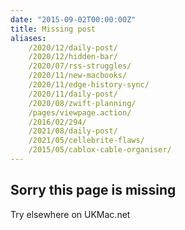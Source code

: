 ```yaml
---
date: "2015-09-02T00:00:00Z"
title: Missing post
aliases:
    /2020/12/daily-post/
    /2020/12/hidden-bar/
    /2020/07/rss-struggles/
    /2020/11/new-macbooks/
    /2020/11/edge-history-sync/
    /2020/11/daily-post/
    /2020/08/zwift-planning/
    /pages/viewpage.action/
    /2016/02/294/
    /2021/08/daily-post/
    /2021/05/cellebrite-flaws/
    /2015/05/cablox-cable-organiser/
---
```

## Sorry this page is missing

Try elsewhere on UKMac.net
